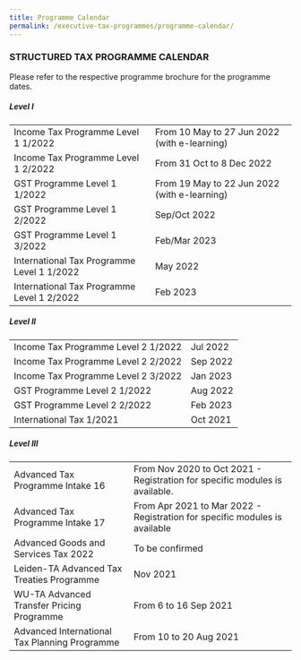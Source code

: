 ```yaml
---
title: Programme Calendar
permalink: /executive-tax-programmes/programme-calendar/
---
```

### **STRUCTURED TAX PROGRAMME CALENDAR**

Please refer to the respective programme brochure for the programme dates.

##### **Level I**

<table>
  <tr>
    <td>Income Tax Programme Level 1 1/2022</td>
    <td>From 10 May to 27 Jun 2022 (with e-learning)</td>
  </tr> 
  <tr>
    <td>Income Tax Programme Level 1 2/2022</td>
    <td>From 31 Oct to 8 Dec 2022</td>
  </tr> 
  <tr>
    <td>GST Programme Level 1 1/2022</td>
    <td>From 19 May to 22 Jun 2022 (with e-learning)<br></td>
    </tr> 
  <tr>
    <td>GST Programme Level 1 2/2022</td>
    <td>Sep/Oct 2022</td>
  </tr>  
  <tr>
    <td>GST Programme Level 1 3/2022</td>
    <td>Feb/Mar 2023</td>
  </tr>  
  <tr>
   <td>International Tax Programme Level 1 1/2022</td>
    <td>May 2022</td>
  </tr>  
  <tr>
    <td>International Tax Programme Level 1 2/2022</td>
    <td>Feb 2023</td>
  </tr>  
</table>

 
##### **Level II**

<table>
  <tr>
      <td>Income Tax Programme Level 2 1/2022</td>
      <td>Jul 2022</td> 
  </tr>  
  <tr>
      <td>Income Tax Programme Level 2 2/2022</td>
      <td>Sep 2022</td> 
  </tr>  
  <tr>
     <td>Income Tax Programme Level 2 3/2022</td>
      <td>Jan 2023</td> 
  </tr>  
  <tr>
		 <td>GST Programme Level 2 1/2022
		  </td>
      <td>Aug 2022</td>
  </tr>  
  <tr>
      <td>GST Programme Level 2 2/2022</td>
      <td>Feb 2023</td> 
  </tr>  
  <tr>
     <td>International Tax 1/2021</td>
      <td>Oct 2021</td>
   </tr>  
</table>

 
##### **Level III**

<table>
  <tr>
    <td>Advanced Tax Programme Intake 16</td>
    <td>From Nov 2020 to Oct 2021 - Registration for specific modules is available.</td>
  </tr>  
  <tr>
    <td>Advanced Tax Programme Intake 17</td>
    <td>From Apr 2021 to Mar 2022 - Registration for specific modules is available</td> 
  </tr>  
  <tr>
     <td>Advanced Goods and Services Tax 2022</td>
    <td>To be confirmed</td> 
  </tr>  
  <tr>
    <td>Leiden-TA Advanced Tax Treaties Programme </td>
    <td>Nov 2021 </td>
 </tr>  
  <tr>
   <td>WU-TA Advanced Transfer Pricing Programme</td>
    <td>From 6 to 16 Sep 2021 </td>
  </tr>  
  <tr>
   <td>Advanced International Tax Planning Programme</td>
    <td>From 10 to 20 Aug 2021 </td>
  </tr>  
</table>